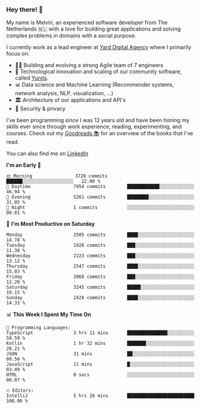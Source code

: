### Hey there! 👋

My name is Melvin, an experienced software developer from The Netherlands 🇳🇱 with a love for building great applications and solving complex problems in domains with a social purpose. 

I currently work as a lead engineer at [Yard Digital Agency](https://github.com/yardinternet) where I primarily focus on:

* 👏🏼 Building and evolving a strong Agile team of 7 engineers
* 🚀 Technological innovation and scaling of our community software, called [Yunits](https://www.yunits.com/).
* 📊 Data science and Machine Learning (Recommender systems, network analysis, NLP, visualization, ...)
* 🏛 Architecture of our applications and API's
* 🔐 Security & privacy

I've been programming since I was 12 years old and have been honing my skills ever since through work experience, reading, experimenting, and courses.
Check out my [Goodreads 📚](https://goodreads.com/melvinkoopmans) for an overview of the books that I've read. 

You can also find me on [LinkedIn](https://www.linkedin.com/in/melvinkoopmans)

<!--START_SECTION:waka-->
**I'm an Early 🐤** 

```text
🌞 Morning                3728 commits        ██████░░░░░░░░░░░░░░░░░░░   22.00 % 
🌆 Daytime                7954 commits        ████████████░░░░░░░░░░░░░   46.94 % 
🌃 Evening                5261 commits        ████████░░░░░░░░░░░░░░░░░   31.05 % 
🌙 Night                  1 commits           ░░░░░░░░░░░░░░░░░░░░░░░░░   00.01 % 
```
📅 **I'm Most Productive on Saturday** 

```text
Monday                   2505 commits        ████░░░░░░░░░░░░░░░░░░░░░   14.78 % 
Tuesday                  1928 commits        ███░░░░░░░░░░░░░░░░░░░░░░   11.38 % 
Wednesday                2223 commits        ███░░░░░░░░░░░░░░░░░░░░░░   13.12 % 
Thursday                 2547 commits        ████░░░░░░░░░░░░░░░░░░░░░   15.03 % 
Friday                   2068 commits        ███░░░░░░░░░░░░░░░░░░░░░░   12.20 % 
Saturday                 3245 commits        █████░░░░░░░░░░░░░░░░░░░░   19.15 % 
Sunday                   2428 commits        ████░░░░░░░░░░░░░░░░░░░░░   14.33 % 
```


📊 **This Week I Spent My Time On** 

```text
💬 Programming Languages: 
TypeScript               3 hrs 11 mins       ███████████████░░░░░░░░░░   58.59 % 
Kotlin                   1 hr 32 mins        ███████░░░░░░░░░░░░░░░░░░   28.21 % 
JSON                     31 mins             ██░░░░░░░░░░░░░░░░░░░░░░░   09.56 % 
JavaScript               11 mins             █░░░░░░░░░░░░░░░░░░░░░░░░   03.49 % 
HTML                     0 secs              ░░░░░░░░░░░░░░░░░░░░░░░░░   00.07 % 

🔥 Editors: 
IntelliJ                 5 hrs 26 mins       █████████████████████████   100.00 % 
```


<!--END_SECTION:waka-->
